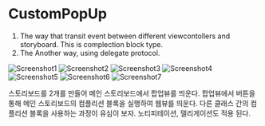# CustomPopUp

1. The way that transit event between different viewcontollers and storyboard. This is complection block type.
2. The Another way, using delegate protocol.

![Screenshot1](https://github.com/iOS-Xcode/CustomPopUp/tree/main/CustomPopUp/screenshot1.png?raw=true "screenshot1")
![Screenshot2](https://github.com/iOS-Xcode/CustomPopUp/tree/main/CustomPopUp/screenshot2.png?raw=true "screenshot2")
![Screenshot3](https://github.com/iOS-Xcode/CustomPopUp/tree/main/CustomPopUp/screenshot3.png?raw=true "screenshot3")
![Screenshot4](https://github.com/iOS-Xcode/CustomPopUp/tree/main/CustomPopUp/screenshot4.png?raw=true "screenshot4")
![Screenshot5](https://github.com/iOS-Xcode/CustomPopUp/tree/main/CustomPopUp/screenshot5.png?raw=true "screenshot5")
![Screenshot6](https://github.com/iOS-Xcode/CustomPopUp/tree/main/CustomPopUp/screenshot6.png?raw=true "screenshot6")
![Screenshot7](https://github.com/iOS-Xcode/CustomPopUp/tree/main/CustomPopUp/screenshot7.png?raw=true "screenshot7")

스토리보드를 2개를 만들어 메인 스토리보드에서 팝업뷰를 띄운다. 팝업뷰에서 버튼을 통해 메인 스토리보드의 컴플리션 블록을 실행하여 웹뷰를 띄운다. 다른 클래스 간의 컴플리션 블록을 사용하는 과정이 유심이 보자.
노티피테이션, 델리게이션도 적용 된다.

